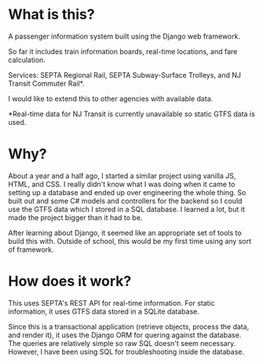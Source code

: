 # What is this?

A passenger information system built using the Django web framework. 

So far it includes train information boards, real-time locations, and fare calculation.

Services: SEPTA Regional Rail, SEPTA Subway-Surface Trolleys, and NJ Transit Commuter Rail*.

I would like to extend this to other agencies with available data.

*Real-time data for NJ Transit is currently unavailable so static GTFS data is used.

# Why?

About a year and a half ago, I started a similar project using vanilla JS, HTML, and CSS. I really didn't know what I was doing when it came to setting up a database and ended up over engineering the whole thing. So built out and some C# models and controllers for the backend so I could use the GTFS data which I stored in a SQL database. I learned a lot, but it made the project bigger than it had to be.

After learning about Django, it seemed like an appropriate set of tools to build this with. Outside of school, this would be my first time using any sort of framework. 

# How does it work?

This uses SEPTA's REST API for real-time information. For static information, it uses GTFS data stored in a SQLite database.

Since this is a transactional application (retrieve objects, process the data, and render it), it uses the Django ORM for quering against the database. The queries are relatively simple so raw SQL doesn't seem necessary. However, I have been using SQL for troubleshooting inside the database.

